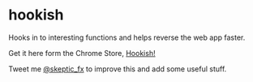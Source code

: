 # hookish
Hooks in to interesting functions and helps reverse the web app faster.

Get it here form the Chrome Store, [Hookish!](https://chrome.google.com/webstore/detail/hookish/alndlomanifdcgjkdedlkpgobcefcapn?hl=en)

Tweet me [@skeptic_fx](https://twitter.com/skeptic_fx) to improve this and add some useful stuff.
